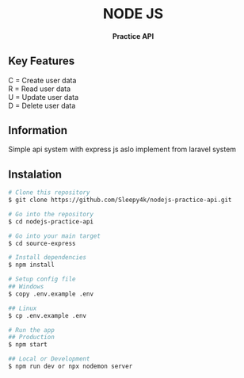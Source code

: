 <h1 align="center">NODE JS</h1>
<h4 align="center">Practice API</h4>

## Key Features

<span>C = Create user data</span>
<br>
<span>R = Read user data</span>
<br>
<span>U = Update user data</span>
<br>
<span>D = Delete user data</span>

## Information

Simple api system with express js aslo implement from laravel system

## Instalation

```bash
# Clone this repository
$ git clone https://github.com/Sleepy4k/nodejs-practice-api.git

# Go into the repository
$ cd nodejs-practice-api

# Go into your main target
$ cd source-express

# Install dependencies
$ npm install

# Setup config file
## Windows
$ copy .env.example .env

## Linux
$ cp .env.example .env

# Run the app
## Production
$ npm start

## Local or Development
$ npm run dev or npx nodemon server
```
